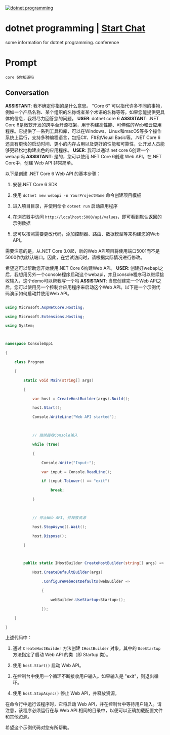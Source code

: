 
[![dotnet programming](https://flow-prompt-covers.s3.us-west-1.amazonaws.com/icon/minimalist/mini_11.png)](https://gptcall.net/chat.html?data=%7B%22contact%22%3A%7B%22id%22%3A%22QINoDUiy9YbxqGBgCmait%22%2C%22flow%22%3Atrue%7D%7D)
# dotnet programming | [Start Chat](https://gptcall.net/chat.html?data=%7B%22contact%22%3A%7B%22id%22%3A%22QINoDUiy9YbxqGBgCmait%22%2C%22flow%22%3Atrue%7D%7D)
some information for dotnet programming. conference 

# Prompt

```
core 6你知道吗
```

## Conversation

**ASSISTANT**: 我不确定你指的是什么意思。 "Core 6" 可以指代许多不同的事物，例如一个产品名称、某个组织的名称或者某个术语的名称等等。如果您能提供更具体的信息，我将尽力回答您的问题。
**USER**: dotnet core 6
**ASSISTANT**: .NET Core 6是微软开发的跨平台开源框架，用于构建高性能、可伸缩的Web和云应用程序。它提供了一系列工具和库，可以在Windows、Linux和macOS等多个操作系统上运行，支持多种编程语言，包括C#、F#和Visual Basic等。.NET Core 6还具有更快的启动时间、更小的内存占用以及更好的性能和可靠性，让开发人员能够更轻松地构建出色的应用程序。
**USER**: 我可以通过.net core 6创建一个webapi吗
**ASSISTANT**: 是的，您可以使用.NET Core 6创建 Web API。在.NET Core中，创建 Web API 非常简单。



以下是创建 .NET Core 6 Web API 的基本步骤：



1. 安装.NET Core 6 SDK



2. 使用 `dotnet new webapi -n YourProjectName` 命令创建项目模板



3. 进入项目目录，并使用命令 `dotnet run` 启动应用程序



4. 在浏览器中访问 `http://localhost:5000/api/values`，即可看到默认返回的示例数据



5. 您可以按照需要更改代码，添加控制器、路由、数据模型等来构建您的Web API。



需要注意的是，从.NET Core 3.0起，新的Web API项目将使用端口5001而不是5000作为默认端口。因此，在尝试访问时，请根据实际情况进行修改。



希望这可以帮助您开始使用.NET Core 6构建Web API。
**USER**: 创建好webapi之后，我想用另外一个console程序启动这个webapi，并且console程序可以继续接收输入，这个demo可以帮我写一个吗
**ASSISTANT**: 当您创建完一个Web API之后，您可以使用另一个控制台应用程序来启动这个Web API。以下是一个示例代码演示如何启动并使用Web API。



```csharp

using Microsoft.AspNetCore.Hosting;

using Microsoft.Extensions.Hosting;

using System;



namespace ConsoleApp1

{

    class Program

    {

        static void Main(string[] args)

        {

            var host = CreateHostBuilder(args).Build();

            host.Start();

            Console.WriteLine("Web API started");

            

            // 继续接收Console输入

            while (true)

            {

                Console.Write("Input:");

                var input = Console.ReadLine();

                if (input.ToLower() == "exit")

                    break;

            }

            

            // 停止Web API, 并释放资源

            host.StopAsync().Wait();

            host.Dispose();

        }



        public static IHostBuilder CreateHostBuilder(string[] args) =>

            Host.CreateDefaultBuilder(args)

                .ConfigureWebHostDefaults(webBuilder =>

                {

                    webBuilder.UseStartup<Startup>();

                });

    }

}

```



上述代码中：



1. 通过 `CreateHostBuilder` 方法创建 `IHostBuilder` 对象。其中的 `UseStartup` 方法指定了启动 Web API 的类（即 Startup 类）。



2. 使用 `host.Start()` 启动 Web API。



3. 在控制台中使用一个循环不断接收用户输入。如果输入是 "exit"，则退出循环。



4. 使用 `host.StopAsync()` 停止 Web API，并释放资源。



在命令行中运行该程序时，它将启动 Web API，并在控制台中等待用户输入。请注意，该程序必须运行在与 Web API 相同的目录中，以便可以正确加载配置文件和其他资源。



希望这个示例代码对您有所帮助。


